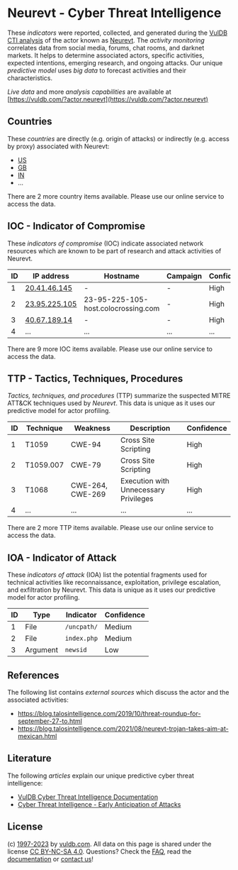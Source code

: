 # Neurevt - Cyber Threat Intelligence

These _indicators_ were reported, collected, and generated during the [VulDB CTI analysis](https://vuldb.com/?kb.cti) of the actor known as [Neurevt](https://vuldb.com/?actor.neurevt). The _activity monitoring_ correlates data from social media, forums, chat rooms, and darknet markets. It helps to determine associated actors, specific activities, expected intentions, emerging research, and ongoing attacks. Our unique _predictive model_ uses _big data_ to forecast activities and their characteristics.

_Live data_ and more _analysis capabilities_ are available at [https://vuldb.com/?actor.neurevt](https://vuldb.com/?actor.neurevt)

## Countries

These _countries_ are directly (e.g. origin of attacks) or indirectly (e.g. access by proxy) associated with Neurevt:

* [US](https://vuldb.com/?country.us)
* [GB](https://vuldb.com/?country.gb)
* [IN](https://vuldb.com/?country.in)
* ...

There are 2 more country items available. Please use our online service to access the data.

## IOC - Indicator of Compromise

These _indicators of compromise_ (IOC) indicate associated network resources which are known to be part of research and attack activities of Neurevt.

ID | IP address | Hostname | Campaign | Confidence
-- | ---------- | -------- | -------- | ----------
1 | [20.41.46.145](https://vuldb.com/?ip.20.41.46.145) | - | - | High
2 | [23.95.225.105](https://vuldb.com/?ip.23.95.225.105) | 23-95-225-105-host.colocrossing.com | - | High
3 | [40.67.189.14](https://vuldb.com/?ip.40.67.189.14) | - | - | High
4 | ... | ... | ... | ...

There are 9 more IOC items available. Please use our online service to access the data.

## TTP - Tactics, Techniques, Procedures

_Tactics, techniques, and procedures_ (TTP) summarize the suspected MITRE ATT&CK techniques used by _Neurevt_. This data is unique as it uses our predictive model for actor profiling.

ID | Technique | Weakness | Description | Confidence
-- | --------- | -------- | ----------- | ----------
1 | T1059 | CWE-94 | Cross Site Scripting | High
2 | T1059.007 | CWE-79 | Cross Site Scripting | High
3 | T1068 | CWE-264, CWE-269 | Execution with Unnecessary Privileges | High
4 | ... | ... | ... | ...

There are 2 more TTP items available. Please use our online service to access the data.

## IOA - Indicator of Attack

These _indicators of attack_ (IOA) list the potential fragments used for technical activities like reconnaissance, exploitation, privilege escalation, and exfiltration by Neurevt. This data is unique as it uses our predictive model for actor profiling.

ID | Type | Indicator | Confidence
-- | ---- | --------- | ----------
1 | File | `/uncpath/` | Medium
2 | File | `index.php` | Medium
3 | Argument | `newsid` | Low

## References

The following list contains _external sources_ which discuss the actor and the associated activities:

* https://blog.talosintelligence.com/2019/10/threat-roundup-for-september-27-to.html
* https://blog.talosintelligence.com/2021/08/neurevt-trojan-takes-aim-at-mexican.html

## Literature

The following _articles_ explain our unique predictive cyber threat intelligence:

* [VulDB Cyber Threat Intelligence Documentation](https://vuldb.com/?kb.cti)
* [Cyber Threat Intelligence - Early Anticipation of Attacks](https://www.scip.ch/en/?labs.20201022)

## License

(c) [1997-2023](https://vuldb.com/?kb.changelog) by [vuldb.com](https://vuldb.com/?kb.about). All data on this page is shared under the license [CC BY-NC-SA 4.0](https://creativecommons.org/licenses/by-nc-sa/4.0/). Questions? Check the [FAQ](https://vuldb.com/?kb.faq), read the [documentation](https://vuldb.com/?kb) or [contact us](https://vuldb.com/?contact)!
